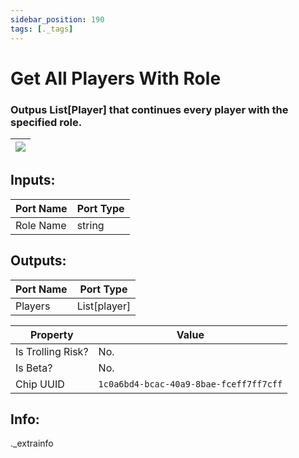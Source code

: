 ```yaml
---
sidebar_position: 190
tags: [._tags]
---
```


# Get All Players With Role


### Outpus List[Player] that continues every player with the specified role.

| ![](https://images-ext-2.discordapp.net/external/MPmIaQzlEPmgGWlgi-WxBBXt0Bjv_zWPkg1y1f_sy3s/https/www.recroomcircuits.com/image/circuit/absolute-value?width=206&height=108) |
|-----|

## Inputs:
| Port Name | Port Type |
|-----------|-----------|
| Role Name | string |

## Outputs:
| Port Name | Port Type |
|-----------|-----------|
| Players | List[player] | 

| Property  | Value |
|-------------------|-----------|
| Is Trolling Risk? | No. |
| Is Beta? | No. |
| Chip UUID | `1c0a6bd4-bcac-40a9-8bae-fceff7ff7cff` |

## Info:
._extrainfo
